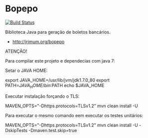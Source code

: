 Bopepo
======

[![Build Status](https://ci-jrimum.rhcloud.com/buildStatus/icon?job=Bopepo)](https://ci-jrimum.rhcloud.com)

Biblioteca Java para geração de boletos bancários.

 * http://jrimum.org/bopepo 




ATENÇÃO!

Para compilar este projeto e dependecias com java 7:

Setar o JAVA HOME:

export JAVA_HOME=/usr/lib/jvm/jdk1.7.0_80
export PATH=$JAVA_HOME/bin:$PATH
echo $JAVA_HOME

Executar instalação forçando o TLS:

MAVEN_OPTS="-Dhttps.protocols=TLSv1.2" mvn clean install -U

Para executar o mesmo comando eem executar os testes unitários:

MAVEN_OPTS="-Dhttps.protocols=TLSv1.2" mvn clean install -U -DskipTests -Dmaven.test.skip=true